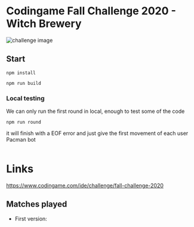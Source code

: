 # Codingame Fall Challenge 2020 - Witch Brewery
![challenge image](https://static.codingame.com/servlet/fileservlet?id=51850923132948&format=contest_slideshow_tile)
## Start
`npm install`

`npm run build`

### Local testing
We can only run the first round in local, enough to test some of the code

`npm run round`

it will finish with a EOF error and just give the first movement of each user Pacman bot
```

```

# Links
https://www.codingame.com/ide/challenge/fall-challenge-2020

## Matches played
* First version:
